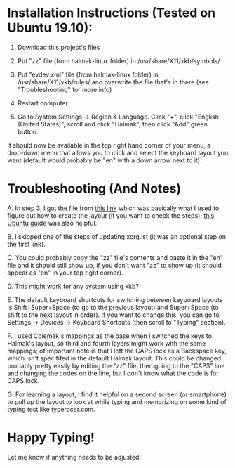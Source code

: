 <h1> Installation Instructions (Tested on Ubuntu 19.10): </h1>

1. Download this project's files

2. Put "zz" file (from halmak-linux folder) in /usr/share/X11/xkb/symbols/

3. Put "evdev.xml" file (from halmak-linux folder) in /usr/share/X11/xkb/rules/ and overwrite the file that's in there (see "Troubleshooting" for more info)

4. Restart computer

5. Go to System Settings -> Region & Language. Click "+", click "English (United States)", scroll and click "Halmak", then click "Add" green button. 

It should now be available in the top right hand corner of your menu, a drop-down menu that allows you to click and select the keyboard layout you want (default would probably be "en" with a down arrow next to it).
  
<h1> Troubleshooting (And Notes) </h1>

A. In step 3, I got the file from [this link](http://people.uleth.ca/~daniel.odonnell/Blog/custom-keyboard-in-linuxx11#e) which was basically what I used to figure out how to create the layout (if you want to check the steps); [this Ubuntu guide](https://help.ubuntu.com/community/Custom%20keyboard%20layout%20definitions) was also helpful.

B. I skipped one of the steps of updating xorg.lst (it was an optional step on the first link).

C. You could probably copy the "zz" file's contents and paste it in the "en" file and it should still show up, if you don't want "zz" to show up (it should appear as "en" in your top right corner).

D. This might work for any system using xkb?

E. The default keyboard shortcuts for switching between keyboard layouts is Shift+Super+Space (to go to the previous layout) and Super+Space (to shift to the next layout in order). If you want to change this, you can go to Settings -> Devices -> Keyboard Shortcuts (then scroll to "Typing" section).

F. I used Colemak's mappings as the base when I switched the keys to Halmak's layout, so third and fourth layers might work with the same mappings; of important note is that I left the CAPS lock as a Backspace key, which isn't specififed in the default Halmak layout. This could be changed probably pretty easily by editing the "zz" file, then going to the "CAPS" line and changing the codes on the line, but I don't know what the code is for CAPS lock.

G. For learning a layout, I find it helpful on a second screen (or smartphone) to pull up the layout to look at while typing and memorizing on some kind of typing test like typeracer.com.

<h1> Happy Typing! </h1>

Let me know if anything needs to be adjusted!
